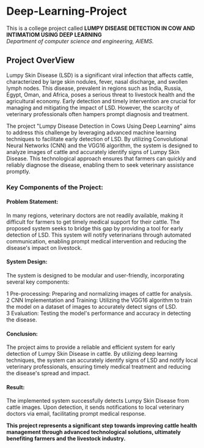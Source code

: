 # Deep-Learning-Project
This is a college project called **LUMPY DISEASE DETECTION IN COW AND INTIMATIOM USING DEEP LEARNING**  
*Department of computer science and engineering, AIEMS.*

## Project OverView
Lumpy Skin Disease (LSD) is a significant viral infection that affects cattle, characterized by large skin nodules, fever, nasal discharge, and swollen lymph nodes. This disease, prevalent in regions such as India, Russia, Egypt, Oman, and Africa, poses a serious threat to livestock health and the agricultural economy. Early detection and timely intervention are crucial for managing and mitigating the impact of LSD. However, the scarcity of veterinary professionals often hampers prompt diagnosis and treatment.

The project "Lumpy Disease Detection in Cows Using Deep Learning" aims to address this challenge by leveraging advanced machine learning techniques to facilitate early detection of LSD. By utilizing Convolutional Neural Networks (CNN) and the VGG16 algorithm, the system is designed to analyze images of cattle and accurately identify signs of Lumpy Skin Disease. This technological approach ensures that farmers can quickly and reliably diagnose the disease, enabling them to seek veterinary assistance promptly.

### Key Components of the Project:

#### Problem Statement: 
In many regions, veterinary doctors are not readily available, making it difficult for farmers to get timely medical support for their cattle. The proposed system seeks to bridge this gap by providing a tool for early detection of LSD. This system will notify veterinarians through automated communication, enabling prompt medical intervention and reducing the disease's impact on livestock.

#### System Design: 
The system is designed to be modular and user-friendly, incorporating several key components:

1 Pre-processing: Preparing and normalizing images of cattle for analysis.  
2 CNN Implementation and Training: Utilizing the VGG16 algorithm to train the model on a dataset of images to accurately detect signs of LSD.  
3 Evaluation: Testing the model's performance and accuracy in detecting the disease.

#### Conclusion:
The project aims to provide a reliable and efficient system for early detection of Lumpy Skin Disease in cattle. By utilizing deep learning techniques, the system can accurately identify signs of LSD and notify local veterinary professionals, ensuring timely medical treatment and reducing the disease's spread and impact.

#### Result:
The implemented system successfully detects Lumpy Skin Disease from cattle images. Upon detection, it sends notifications to local veterinary doctors via email, facilitating prompt medical response.

**This project represents a significant step towards improving cattle health management through advanced technological solutions, ultimately benefiting farmers and the livestock industry.**
